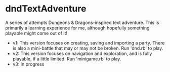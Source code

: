 # dndTextAdventure
A series of attempts Dungeons & Dragons-inspired text adventure.
This is primarily a learning experience for me, although hopefully something playable might come out of it!
- v1: This version focuses on creating, saving and importing a party. There is also a mini-battle that may or may not be broken. 
    Run 'dnd.rb' to play.
- v2: This version focuses on navigation and exploration, and is fully playable, if a little limited.
    Run 'minigame.rb' to play.
- v3: In progress
